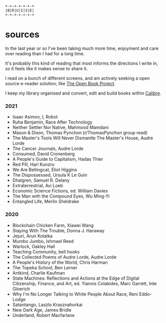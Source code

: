 
```
+-+-+-+-+-+-+
|B|R|U|I|S|E|
+-+-+-+-+-+-+
```

# sources

In the last year or so I've been taking much more time, enjoyment and care over reading than I had for a long time.

It's probably this kind of reading that most informs the directions I write in, so it feels like it makes sense to share it.

I read on a bunch of different screens, and am actively seeking a open source e-reader solution; like [The Open Book Project](https://github.com/joeycastillo/The-Open-Book).

I keep my library organised and convert, edit and build books within [Calibre](https://calibre-ebook.com/).

### 2021

- Isaac Asimov, I, Robot
- Ruha Benjamin, Race After Technology
- Neither Settler Nor Native, Mahmood Mamdani
- Mason & Dixon, Thomas Pynchon (r/ThomasPynchon group read)
- The Master's Tools Will Never Dismantle The Master's House, Audre Lorde
- The Cancer Journals, Audre Lorde
- Consumed, David Cronenberg
- A People's Guide to Capitalism, Hadas Thier
- Red Pill, Hari Kunzru
- We Are Bellingcat, Eliot Higgins
- The Dispossessed, Ursula K Le Guin
- Dhalgren, Samuel R. Delany
- Extraterrestrial, Avi Loeb
- Economic Science Fictions, ed. William Davies
- The Man with the Compound Eyes, Wu Ming-Yi
- Entangled Life, Merlin Sheldrake

### 2020

- Blockchain Chicken Farm, Xiawei Wang
- Staying With The Trouble, Donna J. Haraway
- Jejuri, Arun Kolatka
- Mumbo Jumbo, Ishmael Reed
- Warlock, Oakley Hall
- Teaching Community, bell hooks
- The Collected Poems of Audre Lorde, Audre Lorde
- A People's History of the World, Chris Harman
- The Topeka School, Ben Lerner
- Antkind, Charlie Kaufman
- State Machines: Reflections and Actions at the Edge of Digital Citizenship, Finance, and Art, ed. Yiannis Colakides, Marc Garrett, Inte Gloerich
- Why I'm No Longer Talking to White People About Race, Reni Eddo-Lodge
- Satantango, Laszlo Krasznahorkai
- New Dark Age, James Bridle
- Underland, Robert Macfarlane


